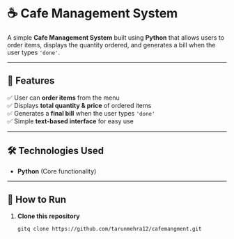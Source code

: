 # ☕ Cafe Management System

A simple **Cafe Management System** built using **Python** that allows users to order items, displays the quantity ordered, and generates a bill when the user types `'done'`.

---

## 📌 Features

✅ User can **order items** from the menu  
✅ Displays **total quantity & price** of ordered items  
✅ Generates a **final bill** when the user types `'done'`  
✅ Simple **text-based interface** for easy use  

---

## 🛠️ Technologies Used

- **Python** (Core functionality)  

---

## 🚀 How to Run

1. **Clone this repository**  
   ```bash
   gitq clone https://github.com/tarunmehra12/cafemangment.git
